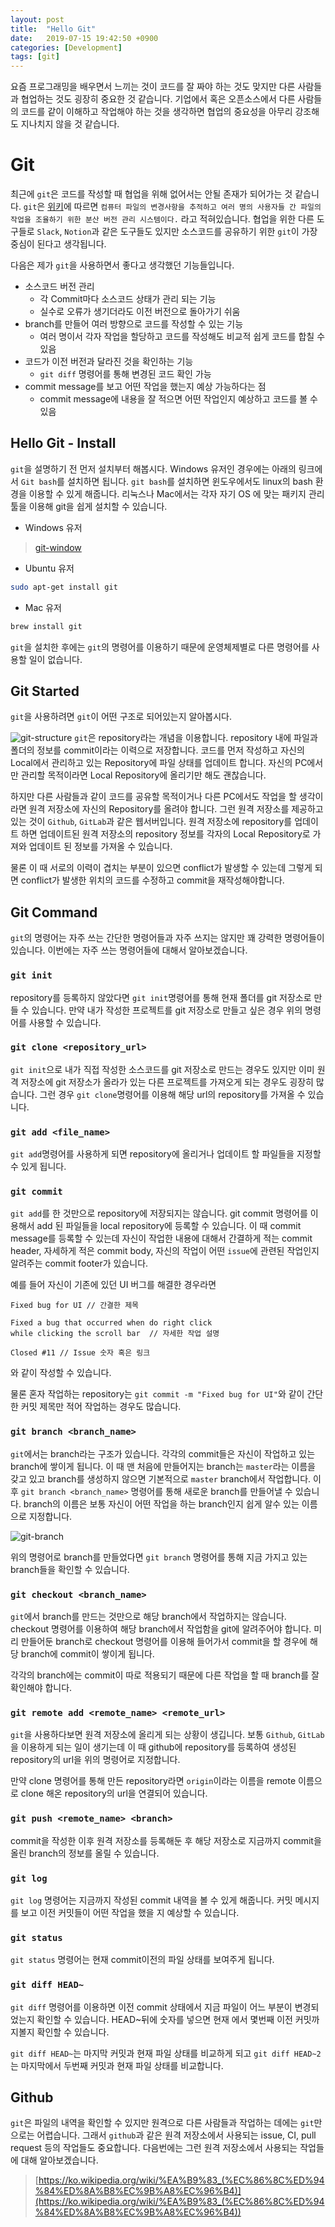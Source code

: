 ```yaml
---
layout: post
title:  "Hello Git"
date:   2019-07-15 19:42:50 +0900
categories: [Development]
tags: [git]
---
```



요즘 프로그래밍을 배우면서 느끼는 것이 코드를 잘 짜야 하는 것도 맞지만 
다른 사람들과 협업하는 것도 굉장히 중요한 것 같습니다. 기업에서 혹은
오픈소스에서 다른 사람들의 코드를 같이 이해하고 작업해야 하는 것을
생각하면 협업의 중요성을 아무리 강조해도 지나치지 않을 것 같습니다.

# Git

최근에 `git`은 코드를 작성할 때 협업을 위해 없어서는 안될 존재가
되어가는 것 같습니다. `git`은 [위키][git-wiki]에 따르면
`컴퓨터 파일의 변경사항을 추적하고 여러 명의 사용자들 간 파일의 
작업을 조율하기 위한 분산 버전 관리 시스템이다.` 라고 적혀있습니다.
협업을 위한 다른 도구들로 `Slack`, `Notion`과 같은 도구들도 있지만
소스코드를 공유하기 위한 `git`이 가장 중심이 된다고 생각됩니다.

다음은 제가 `git`을 사용하면서 좋다고 생각했던 기능들입니다.
* 소스코드 버전 관리
    * 각 Commit마다 소스코드 상태가 관리 되는 기능
    * 실수로 오류가 생기더라도 이전 버전으로 돌아가기 쉬움
* branch를 만들어 여러 방향으로 코드를 작성할 수 있는 기능
    * 여러 명이서 각자 작업을 할당하고 코드를 작성해도 비교적 쉽게 코드를 합칠 수 있음
* 코드가 이전 버전과 달라진 것을 확인하는 기능
    * `git diff` 명령어를 통해 변경된 코드 확인 가능
* commit message를 보고 어떤 작업을 했는지 예상 가능하다는 점
    * commit message에 내용을 잘 적으면 어떤 작업인지 예상하고 코드를 볼 수 있음

## Hello Git - Install

`git`을 설명하기 전 먼저 설치부터 해봅시다. Windows 유저인 경우에는 아래의 링크에서 `Git bash`를 설치하면 됩니다. `git bash`를 설치하면 윈도우에서도 linux의 bash 환경을 이용할 수 있게 해줍니다. 리눅스나 Mac에서는 각자 자기 OS 에 맞는 패키지 관리 툴을 이용해 git을 쉽게 설치할 수 있습니다.
* Windows 유저
> [git-window][git-window]

* Ubuntu 유저
```bash
sudo apt-get install git
```
* Mac 유저
```bash
brew install git
```

`git`을 설치한 후에는 `git`의 명령어를 이용하기 때문에 운영체제별로 다른 명령어를 사용할 일이 없습니다.

## Git Started
`git`을 사용하려면 `git`이 어떤 구조로 되어있는지 알아봅시다.

![git-structure](/files/git-structure.png)
`git`은 repository라는 개념을 이용합니다. repository 내에 파일과 
폴더의 정보를 commit이라는 이력으로 저장합니다. 코드를 먼저 작성하고
자신의 Local에서 관리하고 있는 Repository에 파일 상태를 업데이트 합니다.
자신의 PC에서만 관리할 목적이라면 Local Repository에 올리기만 해도 괜찮습니다. 

하지만 다른 사람들과 같이 코드를 공유할 목적이거나 다른 PC에서도 작업을
할 생각이라면 원격 저장소에 자신의 Repository를 올려야 합니다.
그런 원격 저장소를 제공하고 있는 것이 `Github`, `GitLab`과 같은 웹서버입니다.
원격 저장소에 repository를 업데이트 하면 업데이트된 원격 저장소의 repository
정보를 각자의 Local Repository로 가져와 업데이트 된 정보를 가져올 수 있습니다.

물론 이 때 서로의 이력이 겹치는 부분이 있으면 conflict가 발생할 수 있는데
그렇게 되면 conflict가 발생한 위치의 코드를 수정하고 commit을 재작성해야합니다.

## Git Command

`git`의 명령어는 자주 쓰는 간단한 명령어들과 자주 쓰지는 않지만 꽤 강력한
명령어들이 있습니다. 이번에는 자주 쓰는 명령어들에 대해서 알아보겠습니다.

### `git init`
repository를 등록하지 않았다면 `git init`명령어를 통해 현재 폴더를 git
저장소로 만들 수 있습니다. 만약 내가 작성한 프로젝트를 git 저장소로
만들고 싶은 경우 위의 명령어를 사용할 수 있습니다.

### `git clone <repository_url>`
`git init`으로 내가 직접 작성한 소스코드를 git 저장소로 만드는 경우도 있지만
이미 원격 저장소에 git 저장소가 올라가 있는 다른 프로젝트를 가져오게 되는
경우도 굉장히 많습니다. 그런 경우 `git clone`명령어를 이용해 해당 url의
repository를 가져올 수 있습니다.

### `git add <file_name>`   
`git add`명령어를 사용하게 되면 repository에 올리거나 업데이트 할 파일들을
지정할 수 있게 됩니다.

### `git commit`
`git add`를 한 것만으로 repository에 저장되지는 않습니다. git commit
명령어를 이용해서 add 된 파일들을 local repository에 등록할 수 있습니다.
이 때 commit message를 등록할 수 있는데 자신이 작업한 내용에 대해서
간결하게 적는 commit header, 자세하게 적은 commit body, 자신의 작업이
어떤 `issue`에 관련된 작업인지 알려주는 commit footer가 있습니다.

예를 들어 자신이 기존에 있던 UI 버그를 해결한 경우라면
```git
Fixed bug for UI // 간결한 제목
  
Fixed a bug that occurred when do right click
while clicking the scroll bar  // 자세한 작업 설명

Closed #11 // Issue 숫자 혹은 링크
```
와 같이 작성할 수 있습니다.

물론 혼자 작업하는 repository는 `git commit -m "Fixed bug for UI"`와 같이
간단한 커밋 제목만 적어 작업하는 경우도 많습니다.

### `git branch <branch_name>`
`git`에서는 branch라는 구조가 있습니다. 각각의 commit들은 자신이 작업하고 있는
branch에 쌓이게 됩니다. 이 때 맨 처음에 만들어지는 branch는 `master`라는
이름을 갖고 있고 branch를 생성하지 않으면 기본적으로 `master` branch에서
작업합니다. 이 후 `git branch <branch_name>` 명령어를 통해 새로운 branch를
만들어낼 수 있습니다. branch의 이름은 보통 자신이 어떤 작업을 하는 branch인지
쉽게 알수 있는 이름으로 지정합니다.

![git-branch](/files/git-branch.png)

위의 명령어로 branch를 만들었다면 `git branch` 명령어를 통해 지금 가지고 있는
branch들을 확인할 수 있습니다.

### `git checkout <branch_name>`
`git`에서 branch를 만드는 것만으로 해당 branch에서 작업하지는 않습니다.
checkout 명령어를 이용하여 해당 branch에서 작업함을 git에 알려주어야 합니다.
미리 만들어둔 branch로 checkout 명령어를 이용해 들어가서 commit을 할 경우에
해당 branch에 commit이 쌓이게 됩니다.

각각의 branch에는 commit이 따로 적용되기 때문에 다른 작업을 할 때 branch를
잘 확인해야 합니다.

### `git remote add <remote_name> <remote_url>`
`git`을 사용하다보면 원격 저장소에 올리게 되는 상황이 생깁니다. 보통 `Github`,
`GitLab`을 이용하게 되는 일이 생기는데 이 때 github에 repository를 등록하여
생성된 repository의 url을 위의 명령어로 지정합니다.

만약 clone 명령어를 통해 만든 repository라면 `origin`이라는 이름을 remote
이름으로 clone 해온 repository의 url을 연결되어 있습니다.

### `git push <remote_name> <branch>`
commit을 작성한 이후 원격 저장소를 등록해둔 후 해당 저장소로 지금까지 commit을
올린 branch의 정보를 올릴 수 있습니다.

### `git log`
`git log` 명령어는 지금까지 작성된 commit 내역을 볼 수 있게 해줍니다.
커밋 메시지를 보고 이전 커밋들이 어떤 작업을 했을 지 예상할 수 있습니다.

### `git status`
`git status` 명령어는 현재 commit이전의 파일 상태를 보여주게 됩니다.

### `git diff HEAD~`
`git diff` 명령어를 이용하면 이전 commit 상태에서 지금 파일이 어느 부분이
변경되었는지 확인할 수 있습니다. HEAD~뒤에 숫자를 넣으면 현재 에서 몇번째
이전 커밋까지볼지 확인할 수 있습니다. 

`git diff HEAD~`는 마지막 커밋과 현재 파일 상태를 비교하게 되고
`git diff HEAD~2`는 마지막에서 두번째 커밋과 현재 파일 상태를 비교합니다.

## Github
`git`은 파일의 내역을 확인할 수 있지만 원격으로 다른 사람들과 작업하는 데에는
`git`만으로는 어렵습니다. 그래서 `github`과 같은 원격 저장소에서 사용되는
issue, CI, pull request 등의 작업들도 중요합니다. 다음번에는 그런 원격 저장소에서 
사용되는 작업들에 대해 알아보겠습니다.

> [https://ko.wikipedia.org/wiki/%EA%B9%83_(%EC%86%8C%ED%94%84%ED%8A%B8%EC%9B%A8%EC%96%B4)](https://ko.wikipedia.org/wiki/%EA%B9%83_(%EC%86%8C%ED%94%84%ED%8A%B8%EC%9B%A8%EC%96%B4))

[git-window]: https://gitforwindows.org/
[git-wiki]: https://ko.wikipedia.org/wiki/%EA%B9%83_(%EC%86%8C%ED%94%84%ED%8A%B8%EC%9B%A8%EC%96%B4)